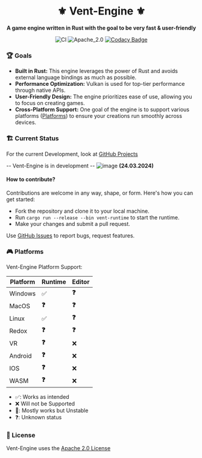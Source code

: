 <div align="center">

# ⚜️ Vent-Engine ⚜️

**A game engine written in Rust with the goal to be very fast & user-friendly**

![CI](https://github.com/Snowiiii/Vent-Engine/actions/workflows/rust.yml/badge.svg)
![Apache_2.0](https://img.shields.io/badge/license-Apache_2.0-blue.svg)
[![Codacy Badge](https://app.codacy.com/project/badge/Grade/f9d502f771314c628eee53e1369c750a)](https://app.codacy.com/gh/Snowiiii/Vent-Engine/dashboard?utm_source=gh&utm_medium=referral&utm_content=&utm_campaign=Badge_grade)

</div>

### 🏆 Goals

* **Built in Rust:** This engine leverages the power of Rust and avoids external language bindings as much as possible.
* **Performance Optimization:** Vulkan is used for top-tier performance through native APIs.
* **User-Friendly Design:** The engine prioritizes ease of use, allowing you to focus on creating games.
* **Cross-Platform Support:** One goal of the engine is to support various platforms ([Platforms](#platforms)) to ensure your creations run smoothly across devices.


### 🏗 Current Status

For the current Development, look at [GitHub Projects](https://github.com/Snowiiii/Vent-Engine/projects?query=is%3Aopen)


-- Vent-Engine is in development --
![image](https://github.com/Snowiiii/Vent-Engine/assets/71594357/2dcbdfb8-7b51-47fa-a809-da5c62efa95c)
**(24.03.2024)**


#### How to contribute?

Contributions are welcome in any way, shape, or form. Here's how you can get started:

- Fork the repository and clone it to your local machine.
- Run `cargo run --release --bin vent-runtime` to start the runtime.
- Make your changes and submit a pull request.

Use [GitHub Issues](https://github.com/Snowiiii/Vent-Engine/issues) to report bugs, request
features.

### 🎮 Platforms

Vent-Engine Platform Support:

| Platform | Runtime | Editor |
| -------- | ------- | ------ |
| Windows  | ✅️       | **❓**  |
| MacOS    | **❓**   | **❓**  |
| Linux    | ✅️       | **❓**  |
| Redox    | **❓**   | **❓**  |
| VR       | **❓**   | ❌      |
| Android  | **❓**   | ❌      |
| IOS      | **❓**   | ❌      |
| WASM     | **❓**   | ❌      |

- ✅: Works as intended
- ❌ Will not be Supported
- 😬: Mostly works but Unstable
- ❓: Unknown status

### 📝 License

Vent-Engine uses the [Apache 2.0 License](LICENSE)
